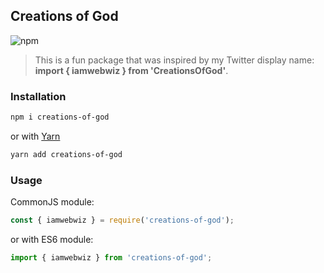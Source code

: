 ## Creations of God

![npm](https://img.shields.io/npm/v/creations-of-god)

> This is a fun package that was inspired by my Twitter display name: **import { iamwebwiz } from 'CreationsOfGod'**.

### Installation

```bash
npm i creations-of-god
```

or with [Yarn](https://yarnpkg.com)

```bash
yarn add creations-of-god
```

### Usage

CommonJS module:

```javascript
const { iamwebwiz } = require('creations-of-god');
```

or with ES6 module:

```javascript
import { iamwebwiz } from 'creations-of-god';
```
